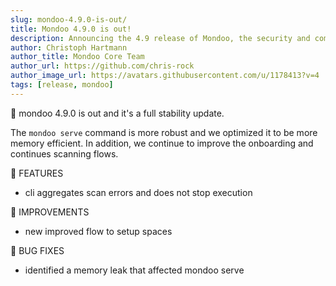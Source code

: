 ```yaml
---
slug: mondoo-4.9.0-is-out/
title: Mondoo 4.9.0 is out!
description: Announcing the 4.9 release of Mondoo, the security and compliance platform that prioritizes risks that matter most in your infrastructure.
author: Christoph Hartmann
author_title: Mondoo Core Team
author_url: https://github.com/chris-rock
author_image_url: https://avatars.githubusercontent.com/u/1178413?v=4
tags: [release, mondoo]
---
```


:partying_face: mondoo 4.9.0 is out and it's a full stability update.

The `mondoo serve` command is more robust and we optimized it to be more memory efficient. In addition, we continue to improve the onboarding and continues scanning flows.

:tada: FEATURES

- cli aggregates scan errors and does not stop execution

🧹 IMPROVEMENTS

- new improved flow to setup spaces

:bug: BUG FIXES

- identified a memory leak that affected mondoo serve
